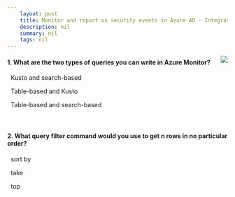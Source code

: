 ```yaml
---
    layout: post
    title: Monitor and report on security events in Azure AD - Integrate activity logs with Azure Monitor logs
    description: nil
    summary: nil
    tags: nil
---
```



 <a target="_blank" href="https://docs.microsoft.com/en-us/learn/modules/monitor-report-aad-security-events/3-integrate-activity-logs-with-monitor/"><i class="fas fa-external-link-alt"></i> </a>
 <img align="right" src="https://docs.microsoft.com/en-us/learn/achievements/monitor-report-aad-security-events.svg">
####  1. What are the two types of queries you can write in Azure Monitor?


<i class='far fa-square'></i> &nbsp;&nbsp;Kusto and search-based

<i class='far fa-square'></i> &nbsp;&nbsp;Table-based and Kusto

<i class='fas fa-check-square' style='color: Dodgerblue;'></i> &nbsp;&nbsp;Table-based and search-based
<br />
<br />
<br />

####  2. What query filter command would you use to get n rows in no particular order?


<i class='far fa-square'></i> &nbsp;&nbsp;sort by

<i class='fas fa-check-square' style='color: Dodgerblue;'></i> &nbsp;&nbsp;take

<i class='far fa-square'></i> &nbsp;&nbsp;top
<br />
<br />
<br />
